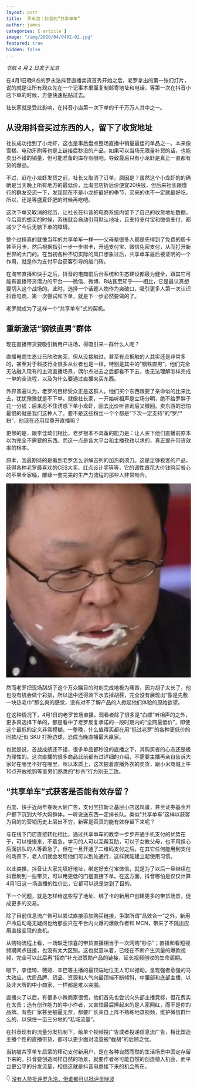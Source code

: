 ```yaml
---
layout: post
title:  罗永浩：抖音的“共享单车”
author: james
categories: [ article ]
image: "/img/2020/04/0402-02.jpg"
featured: true
hidden: false
---
```






*书航 4 月 2 日发于北京*

在4月1日晚8点的罗永浩抖音直播卖货首秀开始之后，老罗拿出的第一张幻灯片，说的就是让所有观众先在一个记事本里面复制邮寄地址和电话，等第一次在抖音小店下单的时候，方便快速粘贴过去。

社长家就是受此影响，在抖音小店第一次下单的千千万万人其中之一。

## 从没用抖音买过东西的人，留下了收货地址

社长成功抢到了小龙虾，这也是事后盘点整场直播中销量最佳的单品之一。本来像雪糕、电动牙刷等也是上链接后秒没的产品，如果可以当场无限量补货的话，也能卖出不错的销量，但可能准备的库存有限吧，导致最后只有小龙虾是真正一直都有货的爆品。

不过，赶在小龙虾发货之前，社长又取消了订单。原因是？虽然这个小龙虾的的确确是当天晚上所有地方的最低价，比淘宝店折后价便宜20块钱，但后来社长跟懂行的群友交流一下，发现现在不是小龙虾最好的季节，买来的也不一定就最好吃。所以，还是等盛夏虾肥的时候再吃吧。

这次下单又取消的经历，让社长在抖音的电商系统内留下了自己的收货地址数据，今后真的想买的时候，系统就会自动引用默认地址，且支持支付宝和微信支付，都减少了今后无脑下单的障碍。

整个过程真的就像当年的共享单车一样——父母辈很多人都是先得到了免费的周卡甚至月卡，然后根据指引一步一步绑卡，开通支付宝、微信免密支付，从而打开新世界的大门的。在当初各种不切实际的风口想象过后，共享单车最后被证明的一个作用，就是作为支付平台获客引导的敲门砖。

在淘宝直播和快手之后，抖音的电商前后台系统和生态建设都最为健全，跟其它可能有直播带货潜力的平台——微信、微博、B站甚至知乎——相比，它是最认真想要切入这个战场的。此时，选择一个话题人物作为突破口，吸引更多人第一次认识抖音电商，第一次尝试和下单，就是下一步必然要做的了。

老罗就成为了这样一个“共享单车”式的契机。

## 重新激活“钢铁直男”群体

现在直播带货要吸引新用户进场，得吸引来一群什么人呢？

直播电商生态业已欣欣向荣，但从没接触过，甚至有点抵触的人其实还是非常多的，甚至对于科技行业很多从业者也是一样，特别是其中的“钢铁直男”。他们完全无法融入现有的主流直播场景，偶尔点进去之后都看不下去，也无法理解怎样完成一单的全流程，以及为什么要通过直播来买东西。

外界普遍认为，老罗的目标受众正是这群人。他们买个东西跟要了亲命似的比来比去，犹犹豫豫就是不下单。就像社长家，一开始听相声是立场分明，绝不给罗胖子花一分钱；后来忍不住诱惑下单小龙虾，回去比价听咨询后又撤回。卖东西的恐怕最恨的就是我们这种人了。要不是这些粉丝一个个都是“下次一定支持”的“罗尸粉”，他现在还用屈尊开直播嘛？

更惨的是，跟李佳琦们相比，老罗根本不具备的能力是：让人买下他们直播前原本以为完全不需要的东西。而这一点是各大平台和主播孜孜以求的，真正提升带货效率的根本。

原本，我最期待的是看到老罗怎么讲解吉列的加热剃须刀。这是足够极客的产品，获得各种老罗最喜欢的CES大奖、红点设计奖等等，它的调性跟花大价钱购买省心的苹果全家桶，雕琢一套完美的生产力流程的那些人非常吻合。

![](/img/2020/04/0402-01.jpg)

然而老罗把现场刮胡子这个万众瞩目的时刻完成地极为痛苦，因为胡子太长了，他也没有机会做个彩排，所以途中还得涮下水去掉胡茬，完全没有展现出“像是先敷一块热毛巾”那么爽的感觉，没有对不了解产品的人掀起他们体验的原始欲望。

在这种情况下，4月1日的老罗首场直播，观看者除了很多是“白嫖”听相声的之外，更多真选择下单的，都是看中了老罗反复承诺的一段时期内的“全网最低价”，即使这个最低的定义非常模糊。一整晚，什么值得买都在用“低过老罗”的各种更低价的同款/近似 SKU 打擦边球，恐成当晚直播最大赢家。

也就是说，首战成绩还不错，很多单品都秒没的直播之下，其购买者的心态还是极为理性的。这次直播的很多商品此前都有过详细的介绍，不需要主播再亲自告诉大家好在哪里不好在哪里，所以本质上，这次披着直播外衣的卖货，跟小米商城上午10点开放抢购等直男们熟悉的“秒杀”行为别无二致。

## “共享单车”式获客是否能有效存留？

百度、快手近两年春晚大砸广告，支付宝拉新让基层小店送鸡蛋，甚至证券基金开户都下沉到大爷大妈群体，一听说送东西一定排长队。类似“共享单车”这样以获客为目的的营销历史上层出不穷，新客是否真的能有效存留下来呢？

与在线下门店直接转化相比，通过共享单车的教学一步步开通手机支付的优势在于，可以慢慢来，不着急，学习的人可以互帮互助，可以子女教父母，也不用担心后面排队的人等着急了。但在一旦开通了二维码支付之后，在其它任何能用到支付的场景下，老人们就会发现他们可以到处通行，这样就能建立起使用习惯。

以此类推，抖音让大家先填好地址，绑定好支付宝微信，就是为了以后一旦继续在抖音刷到一些带货，可以用更低的门槛直接下单。在这方面，抖音哪怕是仅仅计算4月1日这一场直播的性价比，它都可以说是达到了目的。

下一个问题，就是怎样给这些写了地址、绑了卡的新用户创建更多的带货场景，促成更多的交易。

除了目前信息流广告可以尝试直接添加购买链接，争取所谓“品效合一”之外，新用户冷启动毫无疑问也给那些只在平台内火爆的爆款作者和 MCN，带来了不跳出应用直接变现的良机。

从购物流程上看，一场缺乏惊喜的带货直播相当于一次网购“秒杀”；直播和看短视频期间点链接，也没有太大区别。这也就意味着，已经在不断产生流量的爆款视频，完全可以此后再“招商”补充进赞助产品的链接，延长视频创收的生命周期。

眼下，李佳琦、薇娅、辛巴等主播的最顶端地位无人可以撼动，呈现强者愈强的马太效应。优质品牌、货品、资源和人气向最顶端不断倾斜，中腰部和底部主播，以及非大牌的中小商家，一样都是难以突围。

直播火了以后，有很多小微商家很慌，他们首先也尝试向头部主播竞标，但花费实在太贵；选有创作能力的中小作者，又害怕最后捧起来的是人家网红，而不是你的品牌。有些厂家甚至被逼无奈，都要厂长亲自上阵不熟练地录视频，维护微信群什么的，以保住一亩三分地的“私域流量”。

在抖音现有的流量分发机制下，给单个视频投广告或者投递信息流广告，相比塑造主播个性的直播带货，都可以更少面对流量被“截胡”的后顾之忧。

当初被共享单车启蒙的移动支付新用户，是在各种自然而然的生活场景中固定存留下来的。抖音要创造同样自然的场景，就要作者尽可能自然的创造植入机会，而平台更公平的分发流量，相信这就是抖音电商接下来的机会所在。

👇 [没有人能批评罗永浩，但谁都可以批评吴晓波](https://mp.weixin.qq.com/s/c61LL5p5H-tPShsASIEfoQ)